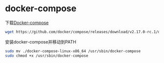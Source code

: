 # docker-compose

下载[Docker-compose](https://github.com/docker/compose/releases "Docker-compose")

```bash
wget https://github.com/docker/compose/releases/download/v2.17.0-rc.1/docker-compose-linux-x86_64
```

安装docker-compose并移动到PATH

```bash
sudo mv ./docker-compose-linux-x86_64 /usr/sbin/docker-compose
sudo chmod +x /usr/sbin/docker-compose
```
